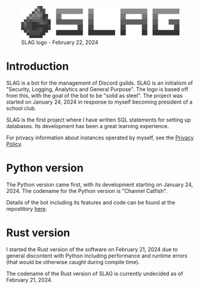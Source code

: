 <figure>
    <img src="/static/projects/slag_logo_600.png">
    <figcaption>SLAG logo - February 22, 2024</figcaption>
</figure>

# Introduction
SLAG is a bot for the management of Discord guilds. SLAG is an initialism of "Security, Logging, Analytics and General Purpose". The logo is based off from this, with the goal of the bot to be "solid as steel". The project was started on January 24, 2024 in response to myself becoming president of a school club.

SLAG is the first project where I have written SQL statements for setting up databases. Its development has been a great learning experience.

For privacy information about instances operated by myself, see the [Privacy Policy](../../privacy/).

# Python version
The Python version came first, with its development starting on January 24, 2024. The codename for the Python version is "Channel Catfish".

Details of the bot including its features and code can be found at the repostitory [here](https://github.com/ctcl-bregis/slag).

# Rust version
I started the Rust version of the software on February 21, 2024 due to general discontent with Python including performance and runtime errors (that would be otherwise caught during compile time).

The codename of the Rust version of SLAG is currently undecided as of February 21, 2024.

